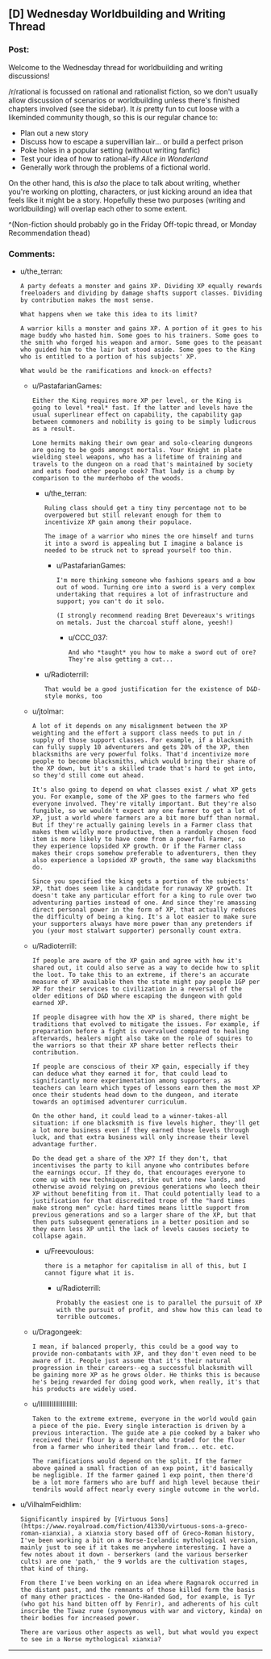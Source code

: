 ## [D] Wednesday Worldbuilding and Writing Thread

### Post:

Welcome to the Wednesday thread for worldbuilding and writing discussions!

/r/rational is focussed on rational and rationalist fiction, so we don't usually allow discussion of scenarios or worldbuilding unless there's finished chapters involved (see the sidebar).  It *is* pretty fun to cut loose with a likeminded community though, so this is our regular chance to:

* Plan out a new story
* Discuss how to escape a supervillian lair... or build a perfect prison
* Poke holes in a popular setting (without writing fanfic)
* Test your idea of how to rational-ify *Alice in Wonderland*
* Generally work through the problems of a fictional world.

On the other hand, this is *also* the place to talk about writing, whether you're working on plotting, characters, or just kicking around an idea that feels like it might be a story. Hopefully these two purposes (writing and worldbuilding) will overlap each other to some extent.

^(Non-fiction should probably go in the Friday Off-topic thread, or Monday Recommendation thead)

### Comments:

- u/the_terran:
  ```
  A party defeats a monster and gains XP. Dividing XP equally rewards freeloaders and dividing by damage shafts support classes. Dividing by contribution makes the most sense. 

  What happens when we take this idea to its limit? 

  A warrior kills a monster and gains XP. A portion of it goes to his mage buddy who hasted him. Some goes to his trainers. Some goes to the smith who forged his weapon and armor. Some goes to the peasant who guided him to the lair but stood aside. Some goes to the King who is entitled to a portion of his subjects' XP. 

  What would be the ramifications and knock-on effects?
  ```

  - u/PastafarianGames:
    ```
    Either the King requires more XP per level, or the King is going to level *real* fast. If the latter and levels have the usual superlinear effect on capability, the capability gap between commoners and nobility is going to be simply ludicrous as a result.

    Lone hermits making their own gear and solo-clearing dungeons are going to be gods amongst mortals. Your Knight in plate wielding steel weapons, who has a lifetime of training and travels to the dungeon on a road that's maintained by society and eats food other people cook? That lady is a chump by comparison to the murderhobo of the woods.
    ```

    - u/the_terran:
      ```
      Ruling class should get a tiny tiny percentage not to be overpowered but still relevant enough for them to incentivize XP gain among their populace.

      The image of a warrior who mines the ore himself and turns it into a sword is appealing but I imagine a balance is needed to be struck not to spread yourself too thin.
      ```

      - u/PastafarianGames:
        ```
        I'm more thinking someone who fashions spears and a bow out of wood. Turning ore into a sword is a very complex undertaking that requires a lot of infrastructure and support; you can't do it solo.

        (I strongly recommend reading Bret Devereaux's writings on metals. Just the charcoal stuff alone, yeesh!)
        ```

        - u/CCC_037:
          ```
          And who *taught* you how to make a sword out of ore? They're also getting a cut...
          ```

    - u/Radioterrill:
      ```
      That would be a good justification for the existence of D&D-style monks, too
      ```

  - u/jtolmar:
    ```
    A lot of it depends on any misalignment between the XP weighting and the effort a support class needs to put in / supply of those support classes. For example, if a blacksmith can fully supply 10 adventurers and gets 20% of the XP, then blacksmiths are very powerful folks. That'd incentivize more people to become blacksmiths, which would bring their share of the XP down, but it's a skilled trade that's hard to get into, so they'd still come out ahead.

    It's also going to depend on what classes exist / what XP gets you. For example, some of the XP goes to the farmers who fed everyone involved. They're vitally important. But they're also fungible, so we wouldn't expect any one farmer to get a lot of XP, just a world where farmers are a bit more buff than normal. But if they're actually gaining levels in a Farmer class that makes them wildly more productive, then a randomly chosen food item is more likely to have come from a powerful Farmer, so they experience lopsided XP growth. Or if the Farmer class makes their crops somehow preferable to adventurers, then they also experience a lopsided XP growth, the same way blacksmiths do.

    Since you specified the king gets a portion of the subjects' XP, that does seem like a candidate for runaway XP growth. It doesn't take any particular effort for a king to rule over two adventuring parties instead of one. And since they're amassing direct personal power in the form of XP, that actually reduces the difficulty of being a king. It's a lot easier to make sure your supporters always have more power than any pretenders if you (your most stalwart supporter) personally count extra.
    ```

  - u/Radioterrill:
    ```
    If people are aware of the XP gain and agree with how it's shared out, it could also serve as a way to decide how to split the loot. To take this to an extreme, if there's an accurate measure of XP available then the state might pay people 1GP per XP for their services to civilization in a reversal of the older editions of D&D where escaping the dungeon with gold earned XP.

    If people disagree with how the XP is shared, there might be traditions that evolved to mitigate the issues. For example, if preparation before a fight is overvalued compared to healing afterwards, healers might also take on the role of squires to the warriors so that their XP share better reflects their contribution.

    If people are conscious of their XP gain, especially if they can deduce what they earned it for, that could lead to significantly more experimentation among supporters, as teachers can learn which types of lessons earn them the most XP once their students head down to the dungeon, and iterate towards an optimised adventurer curriculum. 

    On the other hand, it could lead to a winner-takes-all situation: if one blacksmith is five levels higher, they'll get a lot more business even if they earned those levels through luck, and that extra business will only increase their level advantage further.

    Do the dead get a share of the XP? If they don't, that incentivises the party to kill anyone who contributes before the earnings occur. If they do, that encourages everyone to come up with new techniques, strike out into new lands, and otherwise avoid relying on previous generations who leech their XP without benefiting from it. That could potentially lead to a justification for that discredited trope of the "hard times make strong men" cycle: hard times means little support from previous generations and so a larger share of the XP, but that then puts subsequent generations in a better position and so they earn less XP until the lack of levels causes society to collapse again.
    ```

    - u/Freevoulous:
      ```
      there is a metaphor for capitalism in all of this, but I cannot figure what it is.
      ```

      - u/Radioterrill:
        ```
        Probably the easiest one is to parallel the pursuit of XP with the pursuit of profit, and show how this can lead to terrible outcomes.
        ```

  - u/Dragongeek:
    ```
    I mean, if balanced properly, this could be a good way to provide non-combatants with XP, and they don't even need to be aware of it. People just assume that it's their natural progression in their careers--eg a successful blacksmith will be gaining more XP as he grows older. He thinks this is because he's being rewarded for doing good work, when really, it's that his products are widely used.
    ```

  - u/lIllIlIIIlIIIIlIlIll:
    ```
    Taken to the extreme extreme, everyone in the world would gain a piece of the pie. Every single interaction is driven by a previous interaction. The guide ate a pie cooked by a baker who received their flour by a merchant who traded for the flour from a farmer who inherited their land from... etc. etc.

    The ramifications would depend on the split. If the farmer above gained a small fraction of an exp point, it'd basically be negligible. If the farmer gained 1 exp point, then there'd be a lot more farmers who are buff and high level because their tendrils would affect nearly every single outcome in the world.
    ```

- u/VilhalmFeidhlim:
  ```
  Significantly inspired by [Virtuous Sons](https://www.royalroad.com/fiction/41330/virtuous-sons-a-greco-roman-xianxia), a xianxia story based off of Greco-Roman history, I've been working a bit on a Norse-Icelandic mythological version, mainly just to see if it takes me anywhere interesting. I have a few notes about it down - berserkers (and the various berserker cults) are one 'path,' the 9 worlds are the cultivation stages, that kind of thing.

  From there I've been working on an idea where Ragnarok occurred in the distant past, and the remnants of those killed form the basis of many other practices - the One-Handed God, for example, is Tyr (who got his hand bitten off by Fenrir), and adherents of his cult inscribe the Tiwaz rune (synonymous with war and victory, kinda) on their bodies for increased power.

  There are various other aspects as well, but what would you expect to see in a Norse mythological xianxia?
  ```

---

